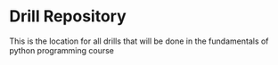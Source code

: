 # Drill Repository
This is the location for all drills that will be done in the fundamentals of python programming course
